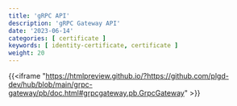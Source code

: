 ```yaml
---
title: 'gRPC API'
description: 'gRPC Gateway API'
date: '2023-06-14'
categories: [ certificate ]
keywords: [ identity-certificate, certificate ]
weight: 20
---
```


{{<iframe "<https://htmlpreview.github.io/?https://github.com/plgd-dev/hub/blob/main/grpc-gateway/pb/doc.html#grpcgateway.pb.GrpcGateway>" >}}
